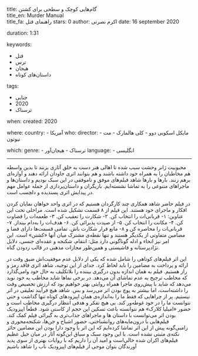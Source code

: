 
title: گام‌هایی کوچک و سطحی برای کشتن  
title_en: Murder Manual  
title_fa: راهنمای قتل 
stars: 0
author: اکرم نصرتی
date: 16 september 2020

duration: 1:31

keywords:
  - قتل
  - ترس
  - هیجان 
  - داستان‌های کوتاه

tags:
  - جنایی
  - 2020
  - ترسناک  

when:
  created: 2020

where:
  country:
    - آمریکا
who:
  director: 
    - مایکل اسکوبی دوو
    - کلی هالمارک
    - مت نیوتون
   
which:
  genre:
    - ترسناک
    - هیجان‌آور
  language:
    - انگلیسی
   
---

محبوبیت ژانر وحشت سبب شده تا اهالی هنر دست به خلق آثاری بزنند تا بدین‌ واسطه هم مخاطبان را به همراه خود داشته باشند و هم بتوانند اثری جاودان ارائه دهند و آوازه‌ای برهم زنند. بارها و بارها شاهد فیلم‌های موفق و ناموفقی در این سبک بودیم و داستان‌ها و ماجراهای متنوعی را به تماشا نشسته‌ایم. بازیگران و داستان‌پردازی از جمله عوامل مهم در پیدایش اثری پسندیده و دلچسب است.

در فیلم حاضر شاهد همکاری چند کارگردان هستیم که در اثری واحد خواهان نمایان کردن افکار و ماجرای خود هستند. این فیلم از ۸ قسمت تشکیل شده است. مراحلی تحت این عناوین: ۱- قربانی‌ات را انتخاب کن. ۲- شکارت را تعقیب کن. ۳- طعمه‌ات را قضاوت کن. ۴- مکانت را انتخاب کن. ۵- از صیدت پذیرائی کن. ۶- هدف‌ات را به‌دام بینداز. ۷- قربانی‌ات را محاصره کن و ۸- مانع فرار شکارت باش. تمامی قسمت‌ها دارای فضا و مضامین متفاوتی از یکدیگر هستند و تنها نقطه‌ی مشترک میان آنها «کشتن» است. این امر نیز انحاء و ادله گوناگونی دارد مثل: انتقام، شکنجه و عقده‌ای جنسی، دلایل نژادپرستانه و فاشیستی و همین‌طور مجازات مذهبی در قالب زدودن گناه. 

این اثر فیلم‌های کوتاهی را شامل شده که یکی از دلایل عدم موفقیت‌اش ضیق وقت در ارائه و پرداخت به مضامین را باید لحاظ کرد. جدای از این توجیه، شاهد اثری فاقد رمز و راز هستیم. فیلم به همان اندازه بدون درگیری بیننده را بلاتکلیف به حال خود وامی‌گذارد که مخاطب ترجیح به عدم تماشای آن می‌دهد. در برخی نماها شاید مخاطب به خود نوید می‌دهد که شاید با پیش‌روی ماجرا همراه روایتی بهتر خواهیم بود که ارزش تخصیص وقت را داشته‌است، اما بیشتر به پوچ بودن اثر می‌رسد و بس. شاهد هیچ فرآیند تعلیقی در اثر نیستیم. پر از چراهایی که فقط ما را به‌اندازه‌ی همان اپیزودهای کوتاه تنها گذاشت و حتی نتوانست ما را در خود غوطه‌ور کند. بی هیچ تفکر و هدفی انتظار درگیری مخاطب است و حضور «امیلیا کلارک»  هم نتوانسته باعث تسکین این حجم از کاستی شود. قطعاً اپیزودیک بودن اثر می‌توانست با داستان ها و ماجراهای جذاب‌تری به گیرائی فیلم کمک کند. فیلم‌هایی با درون‌مایه‌های روانشناختی، حضور اشباح و جن‌ها، شکنجه‌محوری و زامبی‌گونه پیش از این اثر تماشا کرده‌ایم که این اثر با وجود دارا بودن این مضامین حائز نکته‌ی مثبتی نشده است. با این وجود سبک و سیاق این‌گونه آثار در میان خیل عظیم فیلم‌های اکران شده خالی‌است و امید آن را داریم که با روایات بهتری از سوی پدید آورندگان بتوان موجی از فیلم‌های اپیزودیک ناب را شاهد باشیم